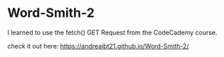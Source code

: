 # Word-Smith-2
I learned to use the fetch() GET Request from the CodeCademy course.

check it out here: https://andreaibt21.github.io/Word-Smith-2/
